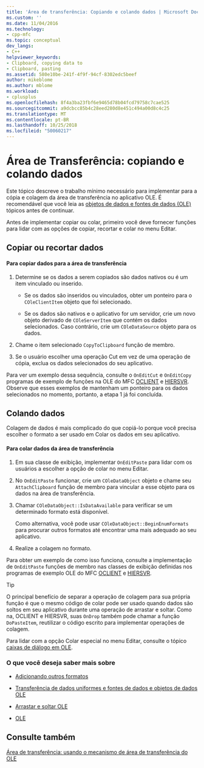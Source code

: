 ```yaml
---
title: 'Área de transferência: Copiando e colando dados | Microsoft Docs'
ms.custom: ''
ms.date: 11/04/2016
ms.technology:
- cpp-mfc
ms.topic: conceptual
dev_langs:
- C++
helpviewer_keywords:
- Clipboard, copying data to
- Clipboard, pasting
ms.assetid: 580e10be-241f-4f9f-94cf-8302edc5beef
author: mikeblome
ms.author: mblome
ms.workload:
- cplusplus
ms.openlocfilehash: 8f4a3ba23fbf6e9465d78b04fcd79758c7cae525
ms.sourcegitcommit: a9dcbcc85b4c28eed280d8e451c494a00d8c4c25
ms.translationtype: MT
ms.contentlocale: pt-BR
ms.lasthandoff: 10/25/2018
ms.locfileid: "50060217"
---
```

# <a name="clipboard-copying-and-pasting-data"></a>Área de Transferência: copiando e colando dados

Este tópico descreve o trabalho mínimo necessário para implementar para a cópia e colagem da área de transferência no aplicativo OLE. É recomendável que você leia as [objetos de dados e fontes de dados (OLE)](../mfc/data-objects-and-data-sources-ole.md) tópicos antes de continuar.

Antes de implementar copiar ou colar, primeiro você deve fornecer funções para lidar com as opções de copiar, recortar e colar no menu Editar.

##  <a name="_core_copying_or_cutting_data"></a> Copiar ou recortar dados

#### <a name="to-copy-data-to-the-clipboard"></a>Para copiar dados para a área de transferência

1. Determine se os dados a serem copiados são dados nativos ou é um item vinculado ou inserido.

   - Se os dados são inseridos ou vinculados, obter um ponteiro para o `COleClientItem` objeto que foi selecionado.

   - Se os dados são nativos e o aplicativo for um servidor, crie um novo objeto derivado de `COleServerItem` que contém os dados selecionados. Caso contrário, crie um `COleDataSource` objeto para os dados.

1. Chame o item selecionado `CopyToClipboard` função de membro.

1. Se o usuário escolher uma operação Cut em vez de uma operação de cópia, exclua os dados selecionados do seu aplicativo.

Para ver um exemplo dessa sequência, consulte o `OnEditCut` e `OnEditCopy` programas de exemplo de funções na OLE do MFC [OCLIENT](../visual-cpp-samples.md) e [HIERSVR](../visual-cpp-samples.md). Observe que esses exemplos de mantenham um ponteiro para os dados selecionados no momento, portanto, a etapa 1 já foi concluída.

##  <a name="_core_pasting_data"></a> Colando dados

Colagem de dados é mais complicado do que copiá-lo porque você precisa escolher o formato a ser usado em Colar os dados em seu aplicativo.

#### <a name="to-paste-data-from-the-clipboard"></a>Para colar dados da área de transferência

1. Em sua classe de exibição, implementar `OnEditPaste` para lidar com os usuários a escolher a opção de colar no menu Editar.

1. No `OnEditPaste` funcionar, crie um `COleDataObject` objeto e chame seu `AttachClipboard` função de membro para vincular a esse objeto para os dados na área de transferência.

1. Chamar `COleDataObject::IsDataAvailable` para verificar se um determinado formato está disponível.

   Como alternativa, você pode usar `COleDataObject::BeginEnumFormats` para procurar outros formatos até encontrar uma mais adequado ao seu aplicativo.

1. Realize a colagem no formato.

Para obter um exemplo de como isso funciona, consulte a implementação de `OnEditPaste` funções de membro nas classes de exibição definidas nos programas de exemplo OLE do MFC [OCLIENT](../visual-cpp-samples.md) e [HIERSVR](../visual-cpp-samples.md).

> [!TIP]
>  O principal benefício de separar a operação de colagem para sua própria função é que o mesmo código de colar pode ser usado quando dados são soltos em seu aplicativo durante uma operação de arrastar e soltar. Como na, OCLIENT e HIERSVR, suas `OnDrop` também pode chamar a função `DoPasteItem`, reutilizar o código escrito para implementar operações de colagem.

Para lidar com a opção Colar especial no menu Editar, consulte o tópico [caixas de diálogo em OLE](../mfc/dialog-boxes-in-ole.md).

### <a name="what-do-you-want-to-know-more-about"></a>O que você deseja saber mais sobre

- [Adicionando outros formatos](../mfc/clipboard-adding-other-formats.md)

- [Transferência de dados uniformes e fontes de dados e objetos de dados OLE](../mfc/data-objects-and-data-sources-ole.md)

- [Arrastar e soltar OLE](../mfc/drag-and-drop-ole.md)

- [OLE](../mfc/ole-background.md)

## <a name="see-also"></a>Consulte também

[Área de transferência: usando o mecanismo de área de transferência do OLE](../mfc/clipboard-using-the-ole-clipboard-mechanism.md)

